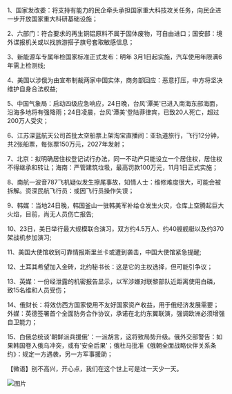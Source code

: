 1、国家发改委：将支持有能力的民企牵头承担国家重大科技攻关任务，向民企进一步开放国家重大科研基础设施；

2、六部门：符合要求的再生铜铝原料不属于固体废物，可自由进口；国安部：境外谍报机关或以找旅游搭子旗号套取敏感信息；

3、新能源车专属年检国家标准正式发布：明年 3月1日起实施，汽车使用年限满6年需上检测线;

4、美国以涉俄为由宣布制裁两家中国实体，商务部回应：恶意打压，中方将坚决维护自身合法权益;

5、中国气象局：启动四级应急响应，24日晚，台风'潭美'已进入南海东部海面，沿海多地将有强降雨；24日凌晨，台风'潭美'登陆菲律宾，已致20人死亡，超过200万人受灾；

6、江苏深蓝航天公司首批太空船票上架淘宝直播间：亚轨道旅行，飞行12分钟，共2张船票，每张票150万元，2027年发射；

7、北京：拟明确居住权登记试行办法，同一不动产只能设立一个居住权，居住权不得继承和转让；海南：严管建筑垃圾，最高罚款100万元，11月1日正式实施；

8、南航一波音787飞机疑似发生擦尾事故，知情人士：维修难度很大，可能会被拆解。资深民航飞行员：或因飞行员操作失误；

9、韩媒：当地24日晚，韩国釜山一驻韩美军补给仓发生火灾，仓库上空腾起巨大火焰，目前，尚无人员伤亡报告;

10、23日，美日举行最大规模联合演习，双方约4.5万人、约40艘舰艇以及约370架战机参加演习;

11、美国大使馆收到可靠情报斯里兰卡或遭到袭击，中国大使馆紧急提醒;

12、土耳其希望加入金砖，北约秘书长：这是它的主权选择，但可能引争议；

13、英媒：一份经泄露的机密报告显示，以军涉嫌对联黎部队近距离使用白磷，致15名维和人员受伤；

14、俄财长：将效仿西方国家使用不友好国家资产收益，用于俄经济发展需要；外媒：英德签署首个全面防务合作协议，承诺在北约东翼联演，强调欧洲必须增强自卫能力；

15、白俄总统谈'朝鲜派兵援俄'：一派胡言，这将致局势升级。俄外交部警告：如果韩国卷入俄乌冲突，或有'安全后果'；俄杜马批准《俄朝全面战略伙伴关系条约》：规定一方遇袭，另一方军事援助；

【微语】别不高兴，开心点，我们在这个世上可是过一天少一天。

![图片](https://api.03c3.cn/api/zb)
